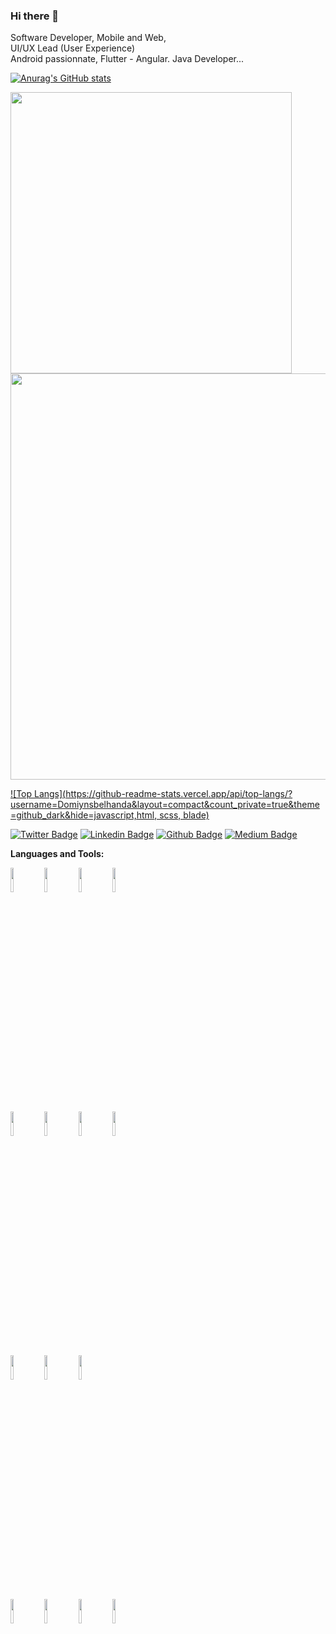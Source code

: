 ### Hi there 👋

Software Developer, Mobile and Web, <br/> UI/UX Lead (User Experience) <br /> Android passionnate, Flutter - Angular. Java Developer... <br/>

[![Anurag's GitHub stats](https://github-readme-stats.vercel.app/api?username=Domiynsbelhanda&count_private=true&theme=github_dark)](https://github.com/anuraghazra/github-readme-stats)<br/>

<p>
  <img width="450em" src="https://github-readme-streak-stats.herokuapp.com?user=domiynsbelhanda&theme=github-dark-blue&hide_border=true&" />
  <img width="650em" src="http://github-profile-summary-cards.vercel.app/api/cards/profile-details?username=domiynsbelhanda&theme=github_dark" />
</p>

[![Top Langs](https://github-readme-stats.vercel.app/api/top-langs/?username=Domiynsbelhanda&layout=compact&count_private=true&theme=github_dark&hide=javascript,html, scss, blade)](https://github.com/anuraghazra/github-readme-stats)<br/>

[![Twitter Badge](https://img.shields.io/badge/-Twitter-1ca0f1?style=flat-square&labelColor=1ca0f1&logo=twitter&logoColor=white&link=https://twitter.com/fagnerpsantos)](https://twitter.com/domiyns)
[![Linkedin Badge](https://img.shields.io/badge/-LinkedIn-blue?style=flat-square&logo=Linkedin&logoColor=white&link=https://www.linkedin.com/in/fagnerpsantos/)](https://www.linkedin.com/in/youness-dominique-tshunza-6005b7a1/)
[![Github Badge](https://img.shields.io/badge/-Github-000?style=flat-square&logo=Github&logoColor=white&link=https://github.com/fagnerpsantos)](https://github.com/domiynsbelhanda)
[![Medium Badge](https://img.shields.io/badge/-Medium-000?style=flat-square&logo=Medium&logoColor=white&link=https://medium.com/fagnerpsantos)](https://medium.com/@youness.dominique)

**Languages and Tools:**
<p>
  <code><img width="10%" src="https://www.vectorlogo.zone/logos/nodejs/nodejs-ar21.svg"></code>
  <code><img width="10%" src="https://www.vectorlogo.zone/logos/vuejs/vuejs-ar21.svg"></code>
  <code><img width="10%" src="https://www.vectorlogo.zone/logos/getbootstrap/getbootstrap-ar21.svg"></code>
  <code><img width="10%" src="https://www.vectorlogo.zone/logos/android/android-ar21.svg"></code>
  
<br />
  <code><img width="10%" src="https://www.vectorlogo.zone/logos/flutterio/flutterio-ar21.svg"></code>
  <code><img width="10%" src="https://www.vectorlogo.zone/logos/angular/angular-ar21.svg"></code>
  <code><img width="10%" src="https://www.vectorlogo.zone/logos/laravel/laravel-ar21.svg"></code>
  <code><img width="10%" src="https://www.vectorlogo.zone/logos/java/java-horizontal.svg"></code>

<br />
  <code><img width="10%" src="https://www.vectorlogo.zone/logos/mysql/mysql-ar21.svg"></code> 
  <code><img width="10%" src="https://www.vectorlogo.zone/logos/sqlite/sqlite-ar21.svg"></code>
  <code><img width="10%" src="https://www.vectorlogo.zone/logos/firebase/firebase-ar21.svg"></code>

<br />
   <code><img width="10%" src="https://www.vectorlogo.zone/logos/postgresql/postgresql-ar21.svg"></code>
   <code><img width="10%" src="https://www.vectorlogo.zone/logos/docker/docker-ar21.svg"></code>
   <code><img width="10%" src="https://www.vectorlogo.zone/logos/google_cloud/google_cloud-ar21.svg"></code>
   <code><img width="10%" src="https://www.vectorlogo.zone/logos/git-scm/git-scm-ar21.svg"></code>
  </p>




